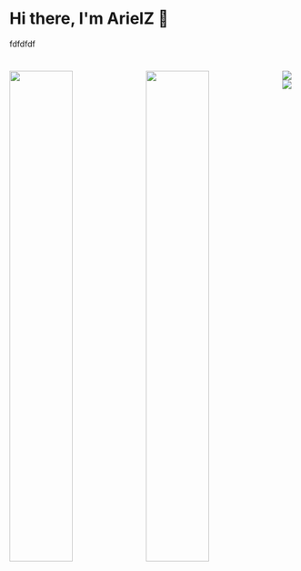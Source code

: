 # Hi there, I'm ArielZ 🤙

fdfdfdf
#
<img align = 'left' width= '47%' src="https://github-readme-stats.vercel.app/api?username=ArielZ123&show_icons=true&theme=merko" />
<img align = 'left' width= '47%' src="https://github-readme-stats.vercel.app/api/top-langs/?username=ArielZ123&layout=compact" />

<img align = 'left' src='https://img.shields.io/badge/lua-%232C2D72.svg?style=for-the-badge&logo=lua&logoColor=white' />
<img align = 'left' src='https://img.shields.io/badge/html5-%23E34F26.svg?style=for-the-badge&logo=html5&logoColor=white' />
